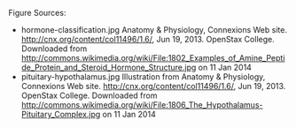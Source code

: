 Figure Sources:

* hormone-classification.jpg Anatomy & Physiology, Connexions Web site. http://cnx.org/content/col11496/1.6/, Jun 19, 2013. OpenStax College.  Downloaded from http://commons.wikimedia.org/wiki/File:1802_Examples_of_Amine_Peptide_Protein_and_Steroid_Hormone_Structure.jpg on 11 Jan 2014
* pituitary-hypothalamus.jpg Illustration from Anatomy & Physiology, Connexions Web site. http://cnx.org/content/col11496/1.6/, Jun 19, 2013.  OpenStax College.  Downloaded from http://commons.wikimedia.org/wiki/File:1806_The_Hypothalamus-Pituitary_Complex.jpg on 11 Jan 2014